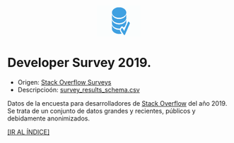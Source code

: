 <div align = "center">
    <img src = "../imagenes/logo_datasets.png" width = "100" height = "70" />
</div>

# Developer Survey 2019.

* Origen: [Stack Overflow Surveys](https://insights.stackoverflow.com/survey)
* Descripcioón: [survey_results_schema.csv](survey_results_schema.csv)

Datos de la encuesta para desarrolladores de [Stack Overflow](https://stackoverflow.com/) del año 2019. Se trata de un conjunto de datos grandes y recientes, públicos y debidamente anonimizados.

<a href = "README.md#indice">[IR AL ÍNDICE]</a>